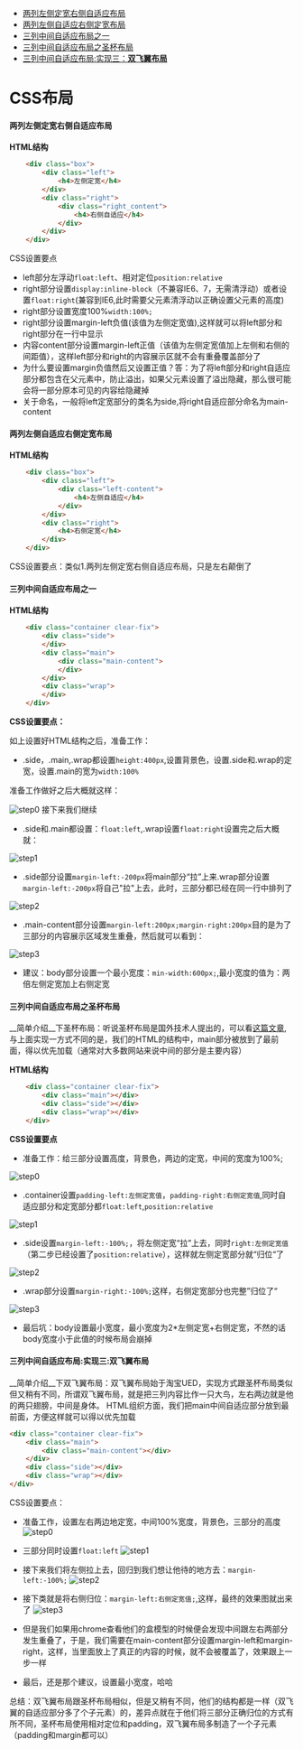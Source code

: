 
- [两列左侧定宽右侧自适应布局](#两列左侧定宽右侧自适应布局)
- [两列左侧自适应右侧定宽布局](#两列左侧自适应右侧定宽布局)
- [三列中间自适应布局之一](#三列中间自适应布局之一)
- [三列中间自适应布局之圣杯布局](#三列中间自适应布局之圣杯布局)
- [三列中间自适应布局:实现三：__双飞翼布局__](#三列中间自适应布局:实现三:__双飞翼布局__)


# CSS布局
#### 两列左侧定宽右侧自适应布局
__HTML结构__
```html
	<div class="box">
		<div class="left">
			<h4>左侧定宽</h4>
		</div>
		<div class="right">
			<div class="right_content">
				<h4>右侧自适应</h4>
			</div>
		</div>
	</div>
```
CSS设置要点
- left部分左浮动`float:left`、相对定位`position:relative`
- right部分设置`display:inline-block`（不兼容IE6、7，无需清浮动）或者设置`float:right`(兼容到IE6,此时需要父元素清浮动以正确设置父元素的高度)
- right部分设置宽度100%`width:100%;`
- right部分设置margin-left负值(该值为左侧定宽值),这样就可以将left部分和right部分在一行中显示
- 内容content部分设置margin-left正值（该值为左侧定宽值加上左侧和右侧的间距值），这样left部分和right的内容展示区就不会有重叠覆盖部分了
- 为什么要设置margin负值然后又设置正值？答：为了将left部分和right自适应部分都包含在父元素中，防止溢出，如果父元素设置了溢出隐藏，那么很可能会将一部分原本可见的内容给隐藏掉
- 关于命名，一般将left定宽部分的类名为side,将right自适应部分命名为main-content

#### 两列左侧自适应右侧定宽布局

__HTML结构__
```HTML
	<div class="box">
		<div class="left">
			<div class="left-content">
				<h4>左侧自适应</h4>
			</div>
		</div>
		<div class="right">
			<h4>右侧定宽</h4>
		</div>
	</div>
```
CSS设置要点：类似1.两列左侧定宽右侧自适应布局，只是左右颠倒了

#### 三列中间自适应布局之一

__HTML结构__
```html
	<div class="container clear-fix">
		<div class="side">
		</div>
		<div class="main">
			<div class="main-content">
			</div>
		</div>
		<div class="wrap">
		</div>
	</div>
```
__CSS设置要点：__

如上设置好HTML结构之后，准备工作：

- .side，.main,.wrap都设置`height:400px`,设置背景色，设置.side和.wrap的定宽，设置.main的宽为`width:100%`

准备工作做好之后大概就这样：

![step0](./image/2018-08-13_230048.png)
接下来我们继续

- .side和.main都设置：`float:left`,.wrap设置`float:right`设置完之后大概就：

![step1](./image/2018-08-13_230422.png)

- .side部分设置`margin-left:-200px`将main部分“拉”上来.wrap部分设置`margin-left:-200px`将自己"拉"上去，此时，三部分都已经在同一行中排列了

![step2](./image/2018-08-14_000541.png)

- .main-content部分设置`margin-left:200px;margin-right:200px`目的是为了三部分的内容展示区域发生重叠，然后就可以看到：

![step3](./image/2018-08-14_000553.png)

- 建议：body部分设置一个最小宽度：`min-width:600px;`,最小宽度的值为：两倍左侧定宽加上右侧定宽

#### 三列中间自适应布局之圣杯布局

__简单介绍__下圣杯布局：听说圣杯布局是国外技术人提出的，可以看[这篇文章](https://alistapart.com/article/holygrail),与上面实现一方式不同的是，我们的HTML的结构中，main部分被放到了最前面，得以优先加载（通常对大多数网站来说中间的部分是主要内容）

__HTML结构__
```html
	<div class="container clear-fix">
		<div class="main"></div>
		<div class="side"></div>
		<div class="wrap"></div>
	</div>
```

__CSS设置要点__

- 准备工作：给三部分设置高度，背景色，两边的定宽，中间的宽度为100%;

![step0](./image/2018-08-13_233533.png)

- .container设置`padding-left:左侧定宽值`，`padding-right:右侧定宽值`,同时自适应部分和定宽部分都`float:left`,`position:relative`

![step1](./image/2018-08-13_233944.png)

- .side设置`margin-left:-100%;`，将左侧定宽“拉”上去，同时`right:左侧定宽值`（第二步已经设置了`position:relative`），这样就左侧定宽部分就“归位“了

![step2](./image/2018-08-13_234620.png)

- .wrap部分设置`margin-right:-100%;`这样，右侧定宽部分也完整”归位了“

![step3](./image/2018-08-13_234630.png)

- 最后坑：body设置最小宽度，最小宽度为2*左侧定宽+右侧定宽，不然的话body宽度小于此值的时候布局会崩掉

#### 三列中间自适应布局:实现三:__双飞翼布局__

__简单介绍__下双飞翼布局：双飞翼布局始于淘宝UED，实现方式跟圣杯布局类似但又稍有不同，所谓双飞翼布局，就是把三列内容比作一只大鸟，左右两边就是他的两只翅膀，中间是身体。
HTML组织方面，我们把main中间自适应部分放到最前面，方便这样就可以得以优先加载
```html
<div class="container clear-fix">
	<div class="main">
		<div class="main-content"></div>
	</div>
	<div class="side"></div>
	<div class="wrap"></div>
</div>
```
CSS设置要点：

- 准备工作，设置左右两边地定宽，中间100%宽度，背景色，三部分的高度
![step0](./image/2018-08-14_222111.png)

- 三部分同时设置`float:left`
![step1](./image/2018-08-14_222511.png)

- 接下来我们将左侧拉上去，回归到我们想让他待的地方去：`margin-left:-100%;`
![step2](./image/2018-08-14_222859.png)

- 接下类就是将右侧归位：`margin-left:右侧定宽值;`,这样，最终的效果图就出来了
![step3](./image/2018-08-14_223135.png)

- 但是我们如果用chrome查看他们的盒模型的时候便会发现中间跟左右两部分发生重叠了，于是，我们需要在main-content部分设置margin-left和margin-right，这样，当里面放上了真正的内容的时候，就不会被覆盖了，效果跟上一步一样
- 最后，还是那个建议，设置最小宽度，哈哈

总结：双飞翼布局跟圣杯布局相似，但是又稍有不同，他们的结构都是一样（双飞翼的自适应部分多了个子元素）的，差异点就在于他们将三部分正确归位的方式有所不同，圣杯布局使用相对定位和padding，双飞翼布局多制造了一个子元素（padding和margin都可以）